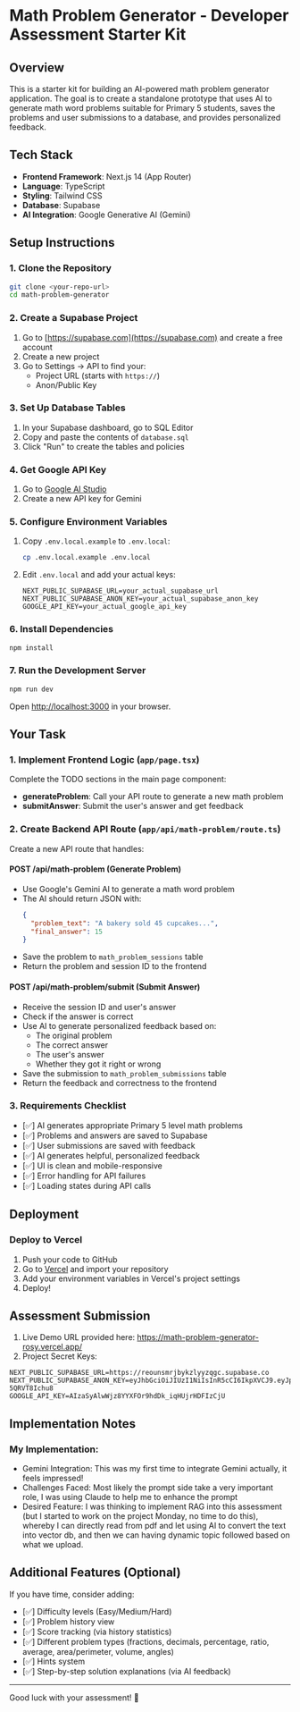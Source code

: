 # Math Problem Generator - Developer Assessment Starter Kit

## Overview

This is a starter kit for building an AI-powered math problem generator application. The goal is to create a standalone prototype that uses AI to generate math word problems suitable for Primary 5 students, saves the problems and user submissions to a database, and provides personalized feedback.

## Tech Stack

- **Frontend Framework**: Next.js 14 (App Router)
- **Language**: TypeScript
- **Styling**: Tailwind CSS
- **Database**: Supabase
- **AI Integration**: Google Generative AI (Gemini)

## Setup Instructions

### 1. Clone the Repository

```bash
git clone <your-repo-url>
cd math-problem-generator
```

### 2. Create a Supabase Project

1. Go to [https://supabase.com](https://supabase.com) and create a free account
2. Create a new project
3. Go to Settings → API to find your:
   - Project URL (starts with `https://`)
   - Anon/Public Key

### 3. Set Up Database Tables

1. In your Supabase dashboard, go to SQL Editor
2. Copy and paste the contents of `database.sql`
3. Click "Run" to create the tables and policies

### 4. Get Google API Key

1. Go to [Google AI Studio](https://makersuite.google.com/app/apikey)
2. Create a new API key for Gemini

### 5. Configure Environment Variables

1. Copy `.env.local.example` to `.env.local`:
   ```bash
   cp .env.local.example .env.local
   ```
2. Edit `.env.local` and add your actual keys:
   ```
   NEXT_PUBLIC_SUPABASE_URL=your_actual_supabase_url
   NEXT_PUBLIC_SUPABASE_ANON_KEY=your_actual_supabase_anon_key
   GOOGLE_API_KEY=your_actual_google_api_key
   ```

### 6. Install Dependencies

```bash
npm install
```

### 7. Run the Development Server

```bash
npm run dev
```

Open [http://localhost:3000](http://localhost:3000) in your browser.

## Your Task

### 1. Implement Frontend Logic (`app/page.tsx`)

Complete the TODO sections in the main page component:

- **generateProblem**: Call your API route to generate a new math problem
- **submitAnswer**: Submit the user's answer and get feedback

### 2. Create Backend API Route (`app/api/math-problem/route.ts`)

Create a new API route that handles:

#### POST /api/math-problem (Generate Problem)
- Use Google's Gemini AI to generate a math word problem
- The AI should return JSON with:
  ```json
  {
    "problem_text": "A bakery sold 45 cupcakes...",
    "final_answer": 15
  }
  ```
- Save the problem to `math_problem_sessions` table
- Return the problem and session ID to the frontend

#### POST /api/math-problem/submit (Submit Answer)
- Receive the session ID and user's answer
- Check if the answer is correct
- Use AI to generate personalized feedback based on:
  - The original problem
  - The correct answer
  - The user's answer
  - Whether they got it right or wrong
- Save the submission to `math_problem_submissions` table
- Return the feedback and correctness to the frontend

### 3. Requirements Checklist

- [✅] AI generates appropriate Primary 5 level math problems
- [✅] Problems and answers are saved to Supabase
- [✅] User submissions are saved with feedback
- [✅] AI generates helpful, personalized feedback
- [✅] UI is clean and mobile-responsive
- [✅] Error handling for API failures
- [✅] Loading states during API calls

## Deployment

### Deploy to Vercel

1. Push your code to GitHub
2. Go to [Vercel](https://vercel.com) and import your repository
3. Add your environment variables in Vercel's project settings
4. Deploy!

## Assessment Submission

1) Live Demo URL provided here: https://math-problem-generator-rosy.vercel.app/
2) Project Secret Keys:
```
NEXT_PUBLIC_SUPABASE_URL=https://reounsmrjbykzlyyzqgc.supabase.co
NEXT_PUBLIC_SUPABASE_ANON_KEY=eyJhbGciOiJIUzI1NiIsInR5cCI6IkpXVCJ9.eyJpc3MiOiJzdXBhYmFzZSIsInJlZiI6InJlb3Vuc21yamJ5a3pseXl6cWdjIiwicm9sZSI6ImFub24iLCJpYXQiOjE3NTk3Mjc2NjcsImV4cCI6MjA3NTMwMzY2N30.RxkOz2eh4W2nAqAy79mGJPtxo0uYM2M-5QRVT8Ichu8
GOOGLE_API_KEY=AIzaSyAlwWjz8YYXFOr9hdDk_iqHUjrHDFIzCjU
```

## Implementation Notes

### My Implementation:

- Gemini Integration: This was my first time to integrate Gemini actually, it feels impressed!
- Challenges Faced: Most likely the prompt side take a very important role, I was using Claude to help me to enhance the prompt
- Desired Feature: I was thinking to implement RAG into this assessment (but I started to work on the project Monday, no time to do this), whereby I can directly read from pdf and let using AI to convert the text into vector db, and then we can having dynamic topic followed based on what we upload.

## Additional Features (Optional)

If you have time, consider adding:

- [✅] Difficulty levels (Easy/Medium/Hard)
- [✅] Problem history view
- [✅] Score tracking (via history statistics)
- [✅] Different problem types (fractions, decimals, percentage, ratio, average, area/perimeter, volume, angles)
- [✅] Hints system
- [✅] Step-by-step solution explanations (via AI feedback)

---

Good luck with your assessment! 🎯